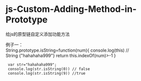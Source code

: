 # js-Custom-Adding-Method-in-Prototype
给js的原型链自定义添加功能方法



  例子一：    
     String.prototype.isString=function(num){
         console.log(this) // String {"hahahaha999"}
         return this.indexOf(num)>-1
     }

     var str="hahahaha999";
     console.log(str.isString(0)) // false
     console.log(str.isString(9)) //true



